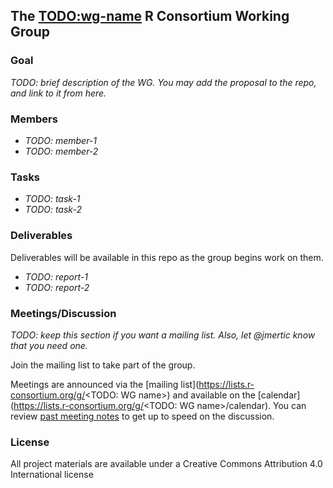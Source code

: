 
## The <TODO:wg-name> R Consortium Working Group

### Goal

_TODO: brief description of the WG. You may add the proposal to the repo,
and link to it from here._

### Members

* _TODO: member-1_
* _TODO: member-2_

### Tasks

* _TODO: task-1_
* _TODO: task-2_

### Deliverables

Deliverables will be available in this repo as the group begins work on
them.

* _TODO: report-1_
* _TODO: report-2_

### Meetings/Discussion

_TODO: keep this section if you want a mailing list. Also, let @jmertic
know that you need one._

Join the mailing list to take part of the group.

Meetings are announced via the
[mailing list](https://lists.r-consortium.org/g/<TODO: WG name>) and available on the
[calendar](https://lists.r-consortium.org/g/<TODO: WG name>/calendar).
You can review [past meeting notes](meetings) to get up to speed on the
discussion. 

### License

All project materials are available under a Creative Commons
Attribution 4.0 International license
